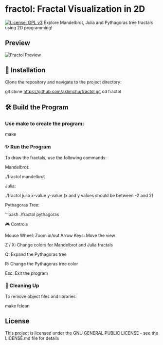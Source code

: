 # fractol: Fractal Visualization in 2D
[![License: GPL v3](https://img.shields.io/badge/License-GPLv3-blue.svg)](https://opensource.org/licenses/GPL-3.0)
Explore Mandelbrot, Julia and Pythagoras tree fractals using 2D programming!

## Preview
![Fractol Preview](link-to-screenshot.png)

## 🚀 Installation

Clone the repository and navigate to the project directory:

git clone https://github.com/aklimchu/fractol.git
cd fractol

## 🛠️ Build the Program

### Use make to create the program:

make

### ✨ Run the Program
To draw the fractals, use the following commands:

Mandelbrot:

./fractol mandelbrot

Julia:

./fractol julia x-value y-value 
(x and y values should be between -2 and 2)

Pythagoras Tree:

‘‘‘bash
./fractol pythagoras

🎮 Controls

Mouse Wheel: Zoom in/out
Arrow Keys: Move the view

Z / X: Change colors for Mandelbrot and Julia fractals

Q: Expand the Pythagoras tree

R: Change the Pythagoras tree color

Esc: Exit the program

### 🧹 Cleaning Up

To remove object files and libraries:

make fclean

## License

This project is licensed under the GNU GENERAL PUBLIC LICENSE - see the LICENSE.md file for details
